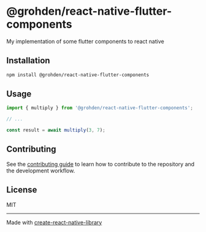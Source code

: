 # @grohden/react-native-flutter-components

My implementation of some flutter components to react native

## Installation

```sh
npm install @grohden/react-native-flutter-components
```

## Usage

```js
import { multiply } from '@grohden/react-native-flutter-components';

// ...

const result = await multiply(3, 7);
```

## Contributing

See the [contributing guide](CONTRIBUTING.md) to learn how to contribute to the repository and the development workflow.

## License

MIT

---

Made with [create-react-native-library](https://github.com/callstack/react-native-builder-bob)
